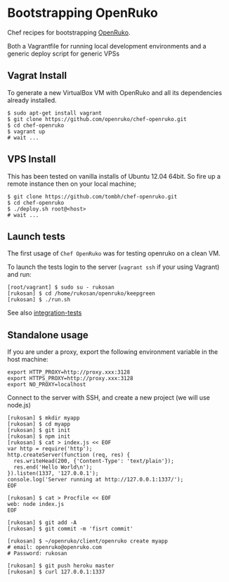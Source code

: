 # Bootstrapping OpenRuko

Chef recipes for bootstrapping [OpenRuko](https://github.com/openruko).

Both a Vagrantfile for running local development environments and a generic deploy script for generic VPSs

## Vagrat Install

To generate a new VirtualBox VM with OpenRuko and all its dependencies already installed.

```
$ sudo apt-get install vagrant
$ git clone https://github.com/openruko/chef-openruko.git
$ cd chef-openruko
$ vagrant up
# wait ...
```

## VPS Install

This has been tested on vanilla installs of Ubuntu 12.04 64bit. So fire up a remote instance then on your local machine;

```
$ git clone https://github.com/tombh/chef-openruko.git
$ cd chef-openruko
$ ./deploy.sh root@<host>
# wait ...
```

## Launch tests

The first usage of `Chef OpenRuko` was for testing openruko on a clean VM.

To launch the tests login to the server (`vagrant ssh` if your using Vagrant) and run:

```
[root/vagrant] $ sudo su - rukosan
[rukosan] $ cd /home/rukosan/openruko/keepgreen
[rukosan] $ ./run.sh
```

See also [integration-tests](https://github.com/openruko/integration-tests)

## Standalone usage

If you are under a proxy, export the following environment variable in the host machine:

```
export HTTP_PROXY=http://proxy.xxx:3128
export HTTPS_PROXY=http://proxy.xxx:3128
export NO_PROXY=localhost
```

Connect to the server with SSH, and create a new project (we will use node.js)

```
[rukosan] $ mkdir myapp
[rukosan] $ cd myapp
[rukosan] $ git init
[rukosan] $ npm init
[rukosan] $ cat > index.js << EOF
var http = require('http');
http.createServer(function (req, res) {
  res.writeHead(200, {'Content-Type': 'text/plain'});
  res.end('Hello World\n');
}).listen(1337, '127.0.0.1');
console.log('Server running at http://127.0.0.1:1337/');
EOF

[rukosan] $ cat > Procfile << EOF
web: node index.js
EOF

[rukosan] $ git add -A
[rukosan] $ git commit -m 'fisrt commit'

[rukosan] $ ~/openruko/client/openruko create myapp
# email: openruko@openruko.com
# Password: rukosan

[rukosan] $ git push heroku master
[rukosan] $ curl 127.0.0.1:1337
```




